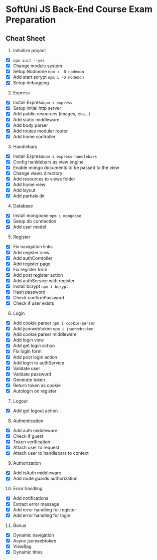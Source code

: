 # SoftUni JS Back-End Course Exam Preparation

## Cheat Sheet

1. Initialize project
  - [x] `npm init --yes`
  - [x] Change module system
  - [x] Setup Nodmone `npm i -D nodemon`
  - [x] Add start scrypt `npm i -D nodemon`
  - [x] Setup debugging
2. Express
  - [x] Install Express`npm i express`
  - [x] Setup initial http server
  - [x] Add public resources (images, css...)
  - [x] Add static middleware
  - [x] Add body parser 
  - [x] Add routes modular router
  - [x] Add home controller
3. Handlebars
  - [x] Install Express`npm i express-handlebars`
  - [x] Config hanldebars as view engine
  - [x] Enable mongo documents to be passed to the view
  - [x] Change views directory
  - [x] Add resources to views folder
  - [x] Add home view
  - [x] Add layout
  - [x] Add partials dir
4. Database
  - [x] Install mongoose `npm i mongoose`
  - [x] Setup db connection
  - [x] Add user model
5. Register
  - [x] Fix navigation links
  - [x] Add register view
  - [x] Add authController
  - [x] Add register page
  - [x] Fix register form
  - [x] Add post register action
  - [x] Add authService with register
  - [x] Install bcrypt `npm i bcrypt`
  - [x] Hash password
  - [x] Check confirmPassword
  - [x] Check if user exists
6. Login
  - [x] Add cookie parser `npm i cookie-parser`
  - [x] Add jsonwebtoken `npm i jsonwebtoken`
  - [x] Add cookie parser middleware
  - [x] Add login view
  - [x] Add get login action
  - [x] Fix login form
  - [x] Add post login action
  - [x] Add login to authService
  - [x] Validate user
  - [x] Validate password
  - [x] Generate token
  - [x] Return token as cookie
  - [x] Autologin on register
7. Logout 
  - [x] Add get logout action 
8. Authentication
  - [x] Add auth middleware
  - [x] Check if guest
  - [x] Token verification
  - [x] Attach user to request
  - [x] Attach user to handlebars to context
9. Authorization
  - [x] Add isAuth middleware
  - [x] Add route guards authorization 
10. Error handling
  - [x] Add notifications
  - [x] Extract error message
  - [x] Add error handling for register
  - [x] Add error handling for login
11. Bonus
  - [x] Dynamic navigation
  - [x] Async jsonwebtoken
  - [x] ViewBag
  - [x] Dynamic titles